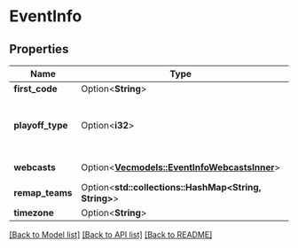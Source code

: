 # EventInfo

## Properties

Name | Type | Description | Notes
------------ | ------------- | ------------- | -------------
**first_code** | Option<**String**> | Event code used to sync data with FIRST | [optional]
**playoff_type** | Option<**i32**> | Integer constant representing the playoff format. References constants here: https://github.com/the-blue-alliance/the-blue-alliance/blob/master/consts/playoff_type.py | [optional]
**webcasts** | Option<[**Vec<models::EventInfoWebcastsInner>**](EventInfo_webcasts_inner.md)> | A list of webcast URLs to set for this event. This will overwrite the existing webcast list | [optional]
**remap_teams** | Option<**std::collections::HashMap<String, String>**> | A mapping of temp key --> remapped key (including B team keys) | [optional]
**timezone** | Option<**String**> | Timezone name for the event | [optional]

[[Back to Model list]](../README.md#documentation-for-models) [[Back to API list]](../README.md#documentation-for-api-endpoints) [[Back to README]](../README.md)


